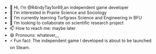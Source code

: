 - 👋 Hi, I’m @R4ndyTay1or69,an independent game developer
- 👀 I’m interested in Prairie Science and Sociology
- 🌱 I’m currently learning Turfgrass Science and Engineering in BFU
- 💞️ I’m looking to collaborate on scientific research project 
- 📫 How to reach me: maybe later
- 😄 Pronouns: whatever,,,
- ⚡ Fun fact: The independent game I developed is about to be launched on Steam. 

<!---
R4ndyTay1or69/R4ndyTay1or69 is a ✨ special ✨ repository because its `README.md` (this file) appears on your GitHub profile.
You can click the Preview link to take a look at your changes.
--->
